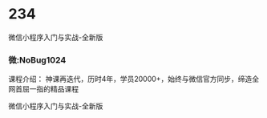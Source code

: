 # 234
微信小程序入门与实战-全新版
### 微:NoBug1024 


课程介绍：
神课再迭代，历时4年，学员20000+，始终与微信官方同步，缔造全网首屈一指的精品课程

微信小程序入门与实战-全新版

